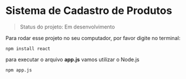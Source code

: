  # Sistema de Cadastro de Produtos 

> Status do projeto: Em desenvolvimento 

Para rodar esse projeto no seu computador, por favor digite no terminal:

``` 
npm install react 
```

para executar o arquivo **app.js** vamos utilizar o Node.js

``` 
npm app.js 
```
